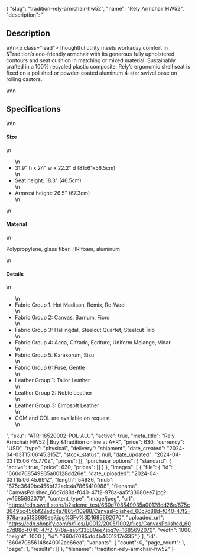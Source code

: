 {
  "slug": "tradition-rely-armchair-hw52",
  "name": "Rely Armchair HW52",
  "description": "<h2>Description</h2>\n<!-- split -->\n<p class=\"lead\">Thoughtful utility meets workaday comfort in &amp;Tradition’s eco-friendly armchair with its generous fully upholstered contours and seat cushion in matching or mixed material. Sustainably crafted in a 100% recycled plastic composite, Rely’s ergonomic shell seat is fixed on a polished or powder-coated aluminum 4-star swivel base on rolling castors.</p>\n<!-- split -->\n<h2>Specifications</h2>\n<!-- split -->\n<h4>Size</h4>\n<ul>\n<li>31.9\" h x 24\" w x 22.2\" d (81x61x56.5cm)</li>\n<li>Seat height: 18.3\" (46.5cm)</li>\n<li>Armrest height: 26.5\" (67.3cm)</li>\n</ul>\n<h4>Material</h4>\n<p>Polypropylene, glass fiber, HR foam, aluminum</p>\n<h4>Details</h4>\n<ul>\n<li>Fabric Group 1: Hot Madison, Remix, Re-Wool</li>\n<li>Fabric Group 2: Canvas, Barnum, Fiord</li>\n<li>Fabric Group 3: Hallingdal, Steelcut Quartet, Steelcut Trio</li>\n<li>Fabric Group 4: Acca, Cifrado, Ecriture, Uniform Melange, Vidar</li>\n<li>Fabric Group 5: Karakorum, Sisu</li>\n<li>Fabric Group 6: Fuse, Gentle</li>\n<li>Leather Group 1: Tailor Leather</li>\n<li>Leather Group 2: Noble Leather</li>\n<li>Leather Group 3: Elmosoft Leather</li>\n<li>COM and COL are available on request.</li>\n</ul>",
  "sku": "ATR-16520002-POL-ALU",
  "active": true,
  "meta_title": "Rely Armchair HW52 | Buy &Tradition online at A+R",
  "price": 630,
  "currency": "USD",
  "type": "physical",
  "delivery": "shipment",
  "date_created": "2024-04-03T15:06:45.315Z",
  "stock_status": null,
  "date_updated": "2024-04-03T15:06:45.770Z",
  "prices": [],
  "purchase_options": {
    "standard": {
      "active": true,
      "price": 630,
      "prices": []
    }
  },
  "images": [
    {
      "file": {
        "id": "660d708549935a00128dd26e",
        "date_uploaded": "2024-04-03T15:06:45.691Z",
        "length": 54636,
        "md5": "675c3649bc456bf22adc4a7865410988",
        "filename": "CanvasPolished_60c7d88d-f040-47f2-978a-aa5f33680ee7.jpg?v=1685692070",
        "content_type": "image/jpeg",
        "url": "https://cdn.swell.store/b2sdemo_test/660d708549935a00128dd26e/675c3649bc456bf22adc4a7865410988/CanvasPolished_60c7d88d-f040-47f2-978a-aa5f33680ee7.jpg%3Fv%3D1685692070",
        "uploaded_url": "https://cdn.shopify.com/s/files/1/0012/2005/1002/files/CanvasPolished_60c7d88d-f040-47f2-978a-aa5f33680ee7.jpg?v=1685692070",
        "width": 1000,
        "height": 1000
      },
      "id": "660d7085afd4b4001217e335"
    }
  ],
  "id": "660d70856148c40012ae66ea",
  "variants": {
    "count": 0,
    "page_count": 1,
    "page": 1,
    "results": []
  },
  "filename": "tradition-rely-armchair-hw52"
}